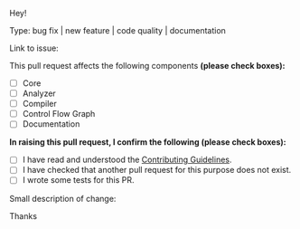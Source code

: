 
Hey!

Type: bug fix | new feature | code quality | documentation

Link to issue:

This pull request affects the following components **(please check boxes):**

* [ ] Core
* [ ] Analyzer
* [ ] Compiler
* [ ] Control Flow Graph
* [ ] Documentation

**In raising this pull request, I confirm the following (please check boxes):**

- [ ] I have read and understood the [Contributing Guidelines](/.github/CONTRIBUTING.md).
- [ ] I have checked that another pull request for this purpose does not exist.
- [ ] I wrote some tests for this PR.

Small description of change:

Thanks
